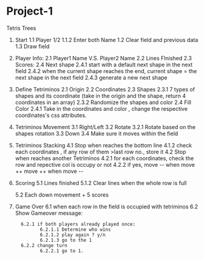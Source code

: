 # Project-1
Tetris Trees


1. Start
    1.1 Player 1/2
        1.1.2 Enter both Name
    1.2 Clear field and previous data
    1.3 Draw field

2. Player Info:
   2.1 Player1 Name V.S. Player2 Name
   2.2 Lines FInished
   2.3 Scores:
   2.4 Next shape
       2.4.1 start with a default next shape in the next field
       2.4.2 when the current shape reaches the end, current shape = the next shape in the next field
       2.4.3 generate a new next shape


2. Define Tetriminos
    2.1 Origin
    2.2 Coordinates
    2.3 Shapes
        2.3.1 7 types of shapes and its coordinate (take in the origin and the shape, return 4 coordinates in an array)
        2.3.2 Randomize the shapes and color
    2.4 Fill Color
        2.4.1 Take in the coordinates and color , change the respective coordinates's css attributes.

3. Tetriminos Movement
    3.1 Right/Left
    3.2 Rotate
        3.2.1 Rotate based on the shapes rotation
    3.3 Down
    3.4 Make sure it moves within the field

4. Tetriminos Stacking
    4.1 Stop when reaches the bottom line
        4.1.2 check each coordinates , if any row of them >last row no., store it
    4.2 Stop when reaches another Tetriminos
        4.2.1 for each coordinates, check the row and repective col is occupy or not
        4.2.2 if yes, move -- when move ++
                      move ++ when move --

5. Scoring
    5.1 Lines finished
       5.1.2 Clear lines when the whole row is full

    5.2 Each down movement + 5 scores

6. Game Over
    6.1 when each row in the field is occupied with tetriminos
    6.2 Show Gameover message:

         6.2.1 if both players already played once:
                6.2.1.1 Determine who wins
                6.2.1.2 play again ? y/n
                6.2.1.3 go to the 1
         6.2.2 change turn
                6.2.2.1 go to 1.




